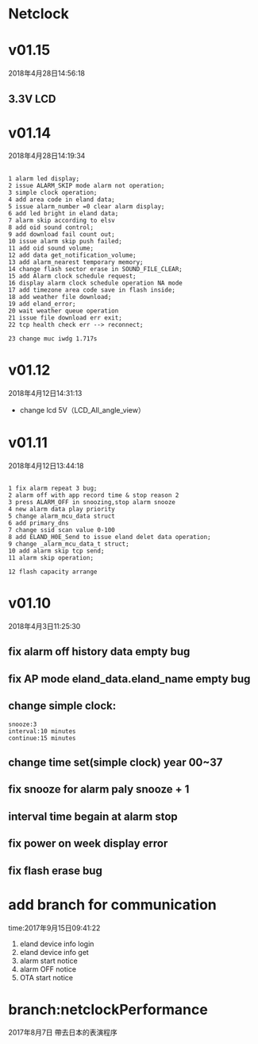 # Netclock

# v01.15
2018年4月28日14:56:18
##  3.3V LCD 

# v01.14
2018年4月28日14:19:34
## 
    1 alarm led display;
    2 issue ALARM_SKIP mode alarm not operation;
    3 simple clock operation;
    4 add area code in eland data;
    5 issue alarm_number =0 clear alarm display;
    6 add led bright in eland data;
    7 alarm skip according to elsv
    8 add oid sound control;
    9 add download fail count out;
    10 issue alarm skip push failed;
    11 add oid sound volume;
    12 add data get_notification_volume;    
    13 add alarm_nearest temporary memory;
    14 change flash sector erase in SOUND_FILE_CLEAR;
    15 add Alarm clock schedule request;
    16 display alarm clock schedule operation NA mode
    17 add timezone area code save in flash inside;
    18 add weather file download;
    19 add eland_error;
    20 wait weather queue operation
    21 issue file download err exit;
    22 tcp health check err --> reconnect;

    23 change muc iwdg 1.717s


# v01.12
2018年4月12日14:31:13
* change lcd 5V（LCD_All_angle_view）
# v01.11
2018年4月12日13:44:18 
## 
    1 fix alarm repeat 3 bug;
    2 alarm off with app record time & stop reason 2
    3 press ALARM_OFF in snoozing,stop alarm snooze
    4 new alarm data play priority
    5 change alarm_mcu_data struct
    6 add primary_dns
    7 change ssid scan value 0-100
    8 add ELAND_H0E_Send to issue eland delet data operation;
    9 change _alarm_mcu_data_t struct; 
    10 add alarm skip tcp send; 
    11 alarm skip operation;

    12 flash capacity arrange

# v01.10 
2018年4月3日11:25:30
## fix alarm off history data empty bug
## fix AP mode eland_data.eland_name empty bug
## change simple clock:
	snooze:3 
	interval:10 minutes
	continue:15 minutes
## change time set(simple clock) year 00~37
## fix snooze for alarm paly snooze + 1 
## interval time begain at alarm stop 
## fix power on week display error
## fix flash erase bug

# add branch for communication
 time:2017年9月15日09:41:22
1. eland device info login
2. eland device info get
3. alarm start notice
4. alarm OFF notice
5. OTA start notice
# branch:netclockPerformance 
2017年8月7日 帶去日本的表演程序

